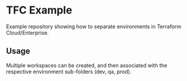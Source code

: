 # TFC Example

Example repository showing how to separate environments in Terraform Cloud/Enterprise.

## Usage

Multiple workspaces can be created, and then associated with the respective environment sub-folders (dev, qa, prod).
